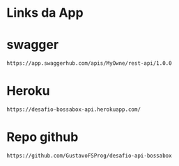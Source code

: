 # Links da App

# swagger

    https://app.swaggerhub.com/apis/MyOwne/rest-api/1.0.0

# Heroku

    https://desafio-bossabox-api.herokuapp.com/

# Repo github

    https://github.com/GustavoFSProg/desafio-api-bossabox
